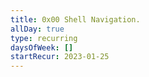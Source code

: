 ```yaml
---
title: 0x00 Shell Navigation.
allDay: true
type: recurring
daysOfWeek: []
startRecur: 2023-01-25
---
```

